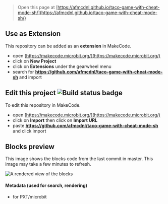 
> Open this page at [https://afmcdnl.github.io/taco-game-with-cheat-mode-sh/](https://afmcdnl.github.io/taco-game-with-cheat-mode-sh/)

## Use as Extension

This repository can be added as an **extension** in MakeCode.

* open [https://makecode.microbit.org/](https://makecode.microbit.org/)
* click on **New Project**
* click on **Extensions** under the gearwheel menu
* search for **https://github.com/afmcdnl/taco-game-with-cheat-mode-sh** and import

## Edit this project ![Build status badge](https://github.com/afmcdnl/taco-game-with-cheat-mode-sh/workflows/MakeCode/badge.svg)

To edit this repository in MakeCode.

* open [https://makecode.microbit.org/](https://makecode.microbit.org/)
* click on **Import** then click on **Import URL**
* paste **https://github.com/afmcdnl/taco-game-with-cheat-mode-sh** and click import

## Blocks preview

This image shows the blocks code from the last commit in master.
This image may take a few minutes to refresh.

![A rendered view of the blocks](https://github.com/afmcdnl/taco-game-with-cheat-mode-sh/raw/master/.github/makecode/blocks.png)

#### Metadata (used for search, rendering)

* for PXT/microbit
<script src="https://makecode.com/gh-pages-embed.js"></script><script>makeCodeRender("{{ site.makecode.home_url }}", "{{ site.github.owner_name }}/{{ site.github.repository_name }}");</script>
